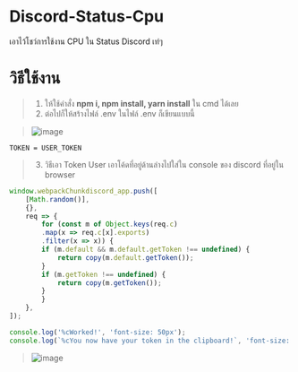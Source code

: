 # Discord-Status-Cpu
เอาไว้โชว์การใช้งาน CPU ใน Status Discord เท่ๆ

# วิธีใช้งาน
> 1. ให้ใช้คำสั่ง **npm i, npm install, yarn install** ใน cmd ได้เลย
> 2. ต่อไปก็ให้สร้างไฟล์ .env ในไฟล์ .env ก็เขียนแบบนี้

> ![image](https://cdn.discordapp.com/attachments/1156240425347207314/1157585529341214790/image.png?ex=65192509&is=6517d389&hm=9861870fe3ed07575bf1bd5f3699c58f2ce02b64973af1b82c169303e44093b2&) 

```dotenv
TOKEN = USER_TOKEN
```

> 3. วิธีเอา Token User เอาโค้ดที่อยู่ด้านล่างไปใส่ใน console ของ discord ที่อยู่ใน browser

```js
window.webpackChunkdiscord_app.push([
    [Math.random()],
    {},
    req => {
        for (const m of Object.keys(req.c)
        .map(x => req.c[x].exports)
        .filter(x => x)) {
        if (m.default && m.default.getToken !== undefined) {
            return copy(m.default.getToken());
        }
        if (m.getToken !== undefined) {
            return copy(m.getToken());
        }
        }
    },
]);

console.log('%cWorked!', 'font-size: 50px');
console.log(`%cYou now have your token in the clipboard!`, 'font-size: 16px');
```

> ![image](https://cdn.discordapp.com/attachments/1156240425347207314/1157590613055766548/image.png?ex=651929c5&is=6517d845&hm=fad71673c4e1b847344e12438b2852a564a6d1913e0a69f74d797ead9b547a1f&)
